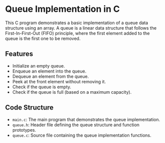 # Queue Implementation in C

This C program demonstrates a basic implementation of a queue data structure using an array. A queue is a linear data structure that follows the First-In-First-Out (FIFO) principle, where the first element added to the queue is the first one to be removed.

## Features

- Initialize an empty queue.
- Enqueue an element into the queue.
- Dequeue an element from the queue.
- Peek at the front element without removing it.
- Check if the queue is empty.
- Check if the queue is full (based on a maximum capacity).

## Code Structure

- `main.c`: The main program that demonstrates the queue implementation.
- `queue.h`: Header file defining the queue structure and function prototypes.
- `queue.c`: Source file containing the queue implementation functions.
